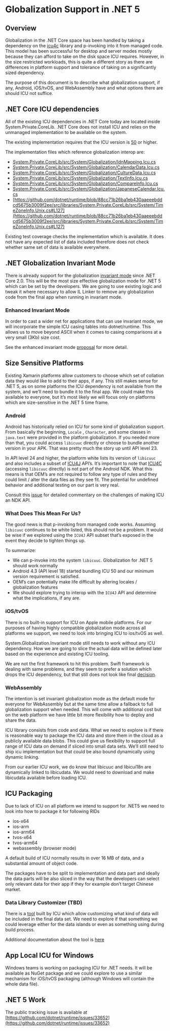 # Globalization Support in .NET 5

## Overview
Globalization in the .NET Core space has been handled by taking a dependency on the [icu4c](http://site.icu-project.org/home) library and p-invoking into it from managed code.  This model has been successful for desktop and server modes mostly because they can afford to take on the disk space ICU requires. However, in the size restricted workloads, this is quite a different story as there are differences in platform support and tolerance of taking on a significantly sized dependency.

The purpose of this document is to describe what globalization support, if any, Android, iOS/tvOS, and WebAssembly have and what options there are should ICU not suffice.

## .NET Core ICU dependencies
All of the existing ICU dependencies in .NET Core today are located inside System.Private.CoreLib. .NET Core does not install ICU and relies on the unmanaged implementation to be available on the system.

The existing implementation requires that the ICU version is [50](https://github.com/dotnet/runtime/blob/4480bdbe66c55caceb64fc3477010435ba70c4ec/src/libraries/Native/Unix/System.Globalization.Native/pal_icushim.c#L60) or higher.

The implementation files which reference globalization interop are:

* [System.Private.CoreLib/src/System/Globalization/IdnMapping.Icu.cs](https://github.com/dotnet/runtime/tree/87f391001eca716a8db896f5c3855d33fe30aca8/src/libraries/System.Private.CoreLib/src/System/Globalization/dnMapping.Icu.cs)
* [System.Private.CoreLib/src/System/Globalization/CalendarData.Icu.cs](https://github.com/dotnet/runtime/tree/87f391001eca716a8db896f5c3855d33fe30aca8/src/libraries/System.Private.CoreLib/src/System/Globalization/CalendarData.Icu.cs)
* [System.Private.CoreLib/src/System/Globalization/CultureData.Icu.cs](https://github.com/dotnet/runtime/tree/87f391001eca716a8db896f5c3855d33fe30aca8/src/libraries/System.Private.CoreLib/src/System/Globalization/CultureData.Icu.cs)
* [System.Private.CoreLib/src/System/Globalization/TextInfo.Icu.cs](https://github.com/dotnet/runtime/tree/87f391001eca716a8db896f5c3855d33fe30aca8/src/libraries/System.Private.CoreLib/src/System/Globalization/TextInfo.Icu.cs)
* [System.Private.CoreLib/src/System/Globalization/CompareInfo.Icu.cs](https://github.com/dotnet/runtime/tree/87f391001eca716a8db896f5c3855d33fe30aca8/src/libraries/System.Private.CoreLib/src/System/Globalization/CompareInfo.Icu.cs)
* [System.Private.CoreLib/src/System/Globalization/JapaneseCalendar.Icu.cs](https://github.com/dotnet/runtime/tree/87f391001eca716a8db896f5c3855d33fe30aca8/src/libraries/System.Private.CoreLib/src/System/Globalization/JapaneseCalendar.Icu.cs)
* [https://github.com/dotnet/runtime/blob/88cc71b26ba1eb430aaeeebddcd5675b3009f2ee/src/libraries/System.Private.CoreLib/src/System/TimeZoneInfo.Unix.cs#L127](https://github.com/dotnet/runtime/blob/88cc71b26ba1eb430aaeeebddcd5675b3009f2ee/src/libraries/System.Private.CoreLib/src/System/TimeZoneInfo.Unix.cs#L127)

Existing test coverage checks the implementation which is available. It does not have any expected list of data included therefore does not check whether same set of data is available everywhere.

## .NET Globalization Invariant Mode
There is already support for the globalization [invariant mode](https://github.com/dotnet/runtime/blob/master/docs/design/features/globalization-invariant-mode.md) since .NET Core 2.0. This will be the most size effective globalization mode for .NET 5 which can be set by the developers. We are going to use existing logic and tweak it where necessary to allow IL Linker to remove any globalization code from the final app when running in invariant mode.

### Enhanced Invariant Mode
In order to cast a wider net for applications that can use invariant mode, we will incorporate the simple ICU casing tables into dotnet/runtime.  This allows us to move beyond ASCII when it comes to casing comparisons at a very small (3Kb) size cost. 

See the enhanced invariant mode [proposal](https://github.com/dotnet/runtime/issues/30960) for more detail.

## Size Sensitive Platforms
Existing Xamarin platforms allow customers to choose which set of collation data they would like to add to their apps, if any. This still makes sense for .NET 5, as on some platforms the ICU dependency is not available from the system, and we’ll need to bundle it to the final app. We could make this available to everyone, but it’s most likely we will focus only on platforms which are size-sensitive in the .NET 5 time frame.

### Android
Android has historically relied on ICU for some kind of globalization support.  From basically the beginning, `Locale` , `Character`, and some classes in `java.text` were provided in the platform globalization.  If you needed more than that, you could access `libicuuc` directly or choose to bundle another version in your APK.  That was pretty much the story up until API level 23.

In API level 24 and higher, the platform white lists its version of `libicuuc` and also includes a subset of [ICU4J](https://developer.android.com/guide/topics/resources/internationalization#relation) API’s.  It’s important to note that [ICU4C](https://unicode-org.github.io/icu-docs/apidoc/released/icu4c/) (accessing `libicuuc` directly) is not part of the Android NDK.  What this means is that OEM’s are not required to follow any type of rules and they could limit / alter the data files as they see fit.  The potential for undefined behavior and additional testing on our part is very real. 

Consult this [issue](https://github.com/android/ndk/issues/548#issuecomment-395561629) for detailed commentary on the challenges of making ICU an NDK API.

### What Does This Mean For Us?
The good news is that p-invoking from managed code works.  Assuming `libicuuc` continues to be white listed, this should not be a problem.  It would be wise if we explored using the `ICU4J`  API subset that’s exposed in the event they decide to tighten things up.  

To summarize:

* We can p-invoke into the system `libicuuc`.  Globalization for .NET 5 should work normally
* Android 4.3 (API level 18) started bundling ICU 50 and our minimum version requirement is satisfied. 
* OEM’s can potentially make life difficult by altering locales / globalization features
* We should explore trying to interop with the `ICU4J` API and determine what the implications, if any are.

### iOS/tvOS
There is no built-in support for ICU on Apple mobile platforms. For our purposes of having highly compatible globalization mode across all platforms we support, we need to look into bringing ICU to ios/tvOS as well.

System.Globalization.Invariant mode still needs to work without any ICU dependency. How we are going to slice the actual data will be defined later based on the experience and existing ICU tooling.

We are not the first framework to hit this problem. Swift framework is dealing with same problems, and they seem to prefer a solution which drops the ICU dependency, but that still does not look like final [decision](https://forums.swift.org/t/icu-usage-in-swift/20473).

### WebAssembly
The intention is set invariant globalization mode as the default mode for everyone for WebAssembly but at the same time allow a fallback to full globalization support when needed. This will come with additional cost but on the web platform we have little bit more flexibility how to deploy and share the data.

ICU library consists from code and data. What we need to explore is if there is reasonable way to package the ICU data and store them in the cloud as a publicly available data blobs. This could give us flexibility to support full range of ICU data on demand if sliced into small data sets. We’ll still need to ship icu implementation but that could be also bound dynamically using dynamic linking. 

From our earlier ICU work, we do know that libicuuc and libicui18n are dynamically linked to libicudata. We would need to download and make libicudata available before loading ICU. 

## ICU Packaging
Due to lack of ICU on all platform we intend to support for .NET5 we need to look into how to package it for following RIDs

* ios-x64
* ios-arm
* ios-arm64
* tvos-x64
* tvos-arm64
* webassembly (browser mode)

A default build of ICU normally results in over 16 MB of data, and a substantial amount of object code.

The packages have to be split to implementation and data part and ideally the data parts will be also sliced in the way that the developers can select only relevant data for their app if they for example don’t target Chinese market.

### Data Library Customizer (TBD)
There is a [tool](http://www.icu-project.org/docs/demo/datacustom_help.html) built by ICU which allow customizing what kind of data will be included in the final data set. We need to explore if that something we could leverage either for the data islands or even as something using during build process.

Additional documentation about the tool is [here](https://github.com/unicode-org/icu/blob/master/docs/userguide/icu_data/buildtool.md)

## App Local ICU for Windows
Windows teams is working on packaging ICU for .NET needs. It will be available as NuGet package and we could explore to use a similar mechanism for iOS/tvOS packaging (although Windows will contain the whole data file). 

## .NET 5 Work
The public tracking issue is available at [https://github.com/dotnet/runtime/issues/33652](https://github.com/dotnet/runtime/issues/33652)
